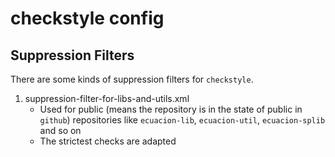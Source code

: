 # checkstyle config

## Suppression Filters

There are some kinds of suppression filters for `checkstyle`.

1. suppression-filter-for-libs-and-utils.xml
    - Used for public (means the repository is in the state of public in `github`) repositories like `ecuacion-lib`, `ecuacion-util`, `ecuacion-splib` and so on
    - The strictest checks are adapted
